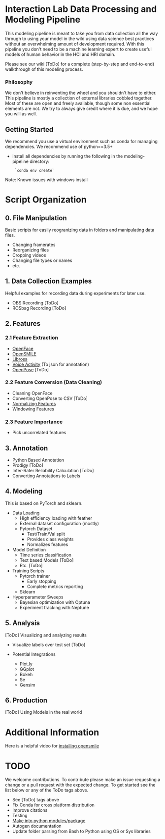 # Interaction Lab Data Processing and Modeling Pipeline

This modeling pipeline is meant to take you from data collection all the way through to using your model in the wild using data science best practices without an overwhelming amount of development required. With this pipeline you don't need to be a machine learning expert to create useful models of human behavior in the HCI and HRI domain.

Please see our wiki [ToDo] for a complete (step-by-step and end-to-end) walkthrough of this modeling process. 

### Philosophy

We don't believe in reinventing the wheel and you shouldn't have to either. This pipeline is mostly a collection of external libraries cobbled together. Most of these are open and freely available, though some non essential elements are not. We try to always give credit where it is due, and we hope you will as well. 


## Getting Started

We recommend you use a virtual environment such as conda for managing dependencies. We recommend use of python==3.5+
 - install all dependencies by running the following in the modeling-pipeline directory:

        `conda env create`

Note: Known issues with windows install

# Script Organization

## 0. File Manipulation

Basic scripts for easily reogranizing data in folders and manipulating data files.

 - Changing framerates
 - Reorganizing files
 - Cropping videos
 - Changing file types or names
 - etc.

## 1. Data Collection Examples

Helpful examples for recording data during experiments for later use.

 - OBS Recording [ToDo]
 - ROSbag Recording [ToDo]

## 2. Features

### 2.1 Feature Extraction

 - [OpenFace](https://github.com/TadasBaltrusaitis/OpenFace)
 - [OpenSMILE](https://www.audeering.com/opensmile/)
 - [Librosa](https://librosa.org/doc/latest/index.html)
 - [Voice Activity](https://github.com/wiseman/py-webrtcvad) (To json for annotation)
 - [OpenPose](https://github.com/CMU-Perceptual-Computing-Lab/openpose) [ToDo]

### 2.2 Feature Conversion (Data Cleaning)

 - Cleaning OpenFace
 - Converting OpenPose to CSV [ToDo]
 - [Normalizing Features](https://towardsai.net/p/data-science/how-when-and-why-should-you-normalize-standardize-rescale-your-data-3f083def38ff)
 - Windowing Features

### 2.3 Feature Importance

 - Pick uncorrelated features


## 3. Annotation

 - Python Based Annotation
 - Prodigy [ToDo]
 - Inter-Rater Reliability Calculation [ToDo]
 - Converting Annotations to Labels

## 4. Modeling

This is based on PyTorch and sklearn.

 - Data Loading
    - High efficiency loading with feather
    - External dataset configuration (mostly)
    - Pytorch Dataset
        - Test/Train/Val split
        - Provides class weights
        - Normalizes features
 - Model Definition
    - Time series classification
    - Text based Models [ToDo]
    - Etc. [ToDo]
 - Training Scripts 
    - Pytorch trainer
        - Early stopping
        - Complete metrics reporting
    - Sklearn 
 - Hyperparameter Sweeps
    - Bayesian optimization with Optuna
    - Experiment tracking with Neptune

## 5. Analysis

[ToDo] Visualizing and analyzing results 
  - Visualize labels over test set [ToDo]
  
  - Potential Integrations 
    - Plot.ly
    - GGplot
    - Bokeh
    - Se
    - Gensim

## 6. Production

[ToDo] Using Models in the real world


# Additional Information

Here is a helpful video for [installing opensmile](https://www.youtube.com/watch?v=y8jDv1dW06Q&ab_channel=HowTo)


# TODO

We welcome contributions. To contribute please make an issue requesting a change or a pull request with the expected change. To get started see the list below or any of the ToDo tags above.

- See [ToDo] tags above
- Fix Conda for cross platform distribution
- Improve citations
- Testing
- [Make into python modules/package](https://python-packaging-tutorial.readthedocs.io/en/latest/setup_py.html)
- Autogen documentation
- Update folder parsing from Bash to Python using OS or Sys libraries